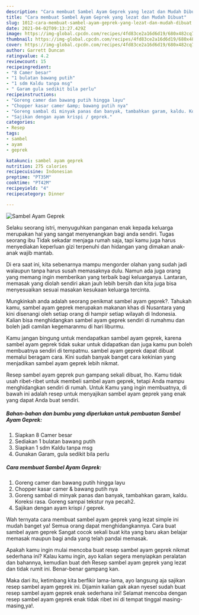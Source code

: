 ```yaml
---
description: "Cara membuat Sambel Ayam Geprek yang lezat dan Mudah Dibuat"
title: "Cara membuat Sambel Ayam Geprek yang lezat dan Mudah Dibuat"
slug: 1012-cara-membuat-sambel-ayam-geprek-yang-lezat-dan-mudah-dibuat
date: 2021-04-02T09:13:27.429Z
image: https://img-global.cpcdn.com/recipes/4fd83ce2a16d6d19/680x482cq70/sambel-ayam-geprek-foto-resep-utama.jpg
thumbnail: https://img-global.cpcdn.com/recipes/4fd83ce2a16d6d19/680x482cq70/sambel-ayam-geprek-foto-resep-utama.jpg
cover: https://img-global.cpcdn.com/recipes/4fd83ce2a16d6d19/680x482cq70/sambel-ayam-geprek-foto-resep-utama.jpg
author: Garrett Duncan
ratingvalue: 4.2
reviewcount: 15
recipeingredient:
- "8 Camer besar"
- "1 bulatan bawang putih"
- "1 sdm Kaldu tanpa msg"
- " Garam gula sedikit bila perlu"
recipeinstructions:
- "Goreng camer dan bawang putih hingga layu"
- "Chopper kasar camer &amp; bawang putih nya"
- "Goreng sambal di minyak panas dan banyak, tambahkan garam, kaldu. Koreksi rasa. Goreng sampai tekstur nya pecah2."
- "Sajikan dengan ayam krispi / geprek."
categories:
- Resep
tags:
- sambel
- ayam
- geprek

katakunci: sambel ayam geprek 
nutrition: 275 calories
recipecuisine: Indonesian
preptime: "PT35M"
cooktime: "PT42M"
recipeyield: "4"
recipecategory: Dinner

---
```



![Sambel Ayam Geprek](https://img-global.cpcdn.com/recipes/4fd83ce2a16d6d19/680x482cq70/sambel-ayam-geprek-foto-resep-utama.jpg)

Selaku seorang istri, menyuguhkan panganan enak kepada keluarga merupakan hal yang sangat menyenangkan bagi anda sendiri. Tugas seorang ibu Tidak sekadar menjaga rumah saja, tapi kamu juga harus menyediakan keperluan gizi terpenuhi dan hidangan yang dimakan anak-anak wajib mantab.

Di era  saat ini, kita sebenarnya mampu mengorder olahan yang sudah jadi walaupun tanpa harus susah memasaknya dulu. Namun ada juga orang yang memang ingin memberikan yang terbaik bagi keluarganya. Lantaran, memasak yang diolah sendiri akan jauh lebih bersih dan kita juga bisa menyesuaikan sesuai masakan kesukaan keluarga tercinta. 



Mungkinkah anda adalah seorang penikmat sambel ayam geprek?. Tahukah kamu, sambel ayam geprek merupakan makanan khas di Nusantara yang kini disenangi oleh setiap orang di hampir setiap wilayah di Indonesia. Kalian bisa menghidangkan sambel ayam geprek sendiri di rumahmu dan boleh jadi camilan kegemaranmu di hari liburmu.

Kamu jangan bingung untuk mendapatkan sambel ayam geprek, karena sambel ayam geprek tidak sukar untuk didapatkan dan juga kamu pun boleh membuatnya sendiri di tempatmu. sambel ayam geprek dapat dibuat memalui beragam cara. Kini sudah banyak banget cara kekinian yang menjadikan sambel ayam geprek lebih nikmat.

Resep sambel ayam geprek pun gampang sekali dibuat, lho. Kamu tidak usah ribet-ribet untuk membeli sambel ayam geprek, tetapi Anda mampu menghidangkan sendiri di rumah. Untuk Kamu yang ingin membuatnya, di bawah ini adalah resep untuk menyajikan sambel ayam geprek yang enak yang dapat Anda buat sendiri.

<!--inarticleads1-->

##### Bahan-bahan dan bumbu yang diperlukan untuk pembuatan Sambel Ayam Geprek:

1. Siapkan 8 Camer besar
1. Sediakan 1 bulatan bawang putih
1. Siapkan 1 sdm Kaldu tanpa msg
1. Gunakan  Garam, gula sedikit bila perlu




<!--inarticleads2-->

##### Cara membuat Sambel Ayam Geprek:

1. Goreng camer dan bawang putih hingga layu
1. Chopper kasar camer &amp; bawang putih nya
1. Goreng sambal di minyak panas dan banyak, tambahkan garam, kaldu. Koreksi rasa. Goreng sampai tekstur nya pecah2.
1. Sajikan dengan ayam krispi / geprek.




Wah ternyata cara membuat sambel ayam geprek yang lezat simple ini mudah banget ya! Semua orang dapat menghidangkannya. Cara buat sambel ayam geprek Sangat cocok sekali buat kita yang baru akan belajar memasak maupun bagi anda yang telah pandai memasak.

Apakah kamu ingin mulai mencoba buat resep sambel ayam geprek nikmat sederhana ini? Kalau kamu ingin, ayo kalian segera menyiapkan peralatan dan bahannya, kemudian buat deh Resep sambel ayam geprek yang lezat dan tidak rumit ini. Benar-benar gampang kan. 

Maka dari itu, ketimbang kita berfikir lama-lama, ayo langsung aja sajikan resep sambel ayam geprek ini. Dijamin kalian gak akan nyesel sudah buat resep sambel ayam geprek enak sederhana ini! Selamat mencoba dengan resep sambel ayam geprek enak tidak ribet ini di tempat tinggal masing-masing,ya!.

